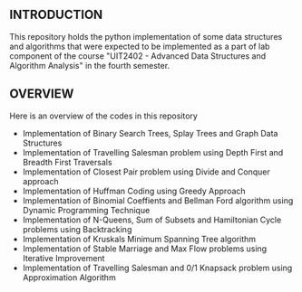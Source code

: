 ## INTRODUCTION

This repository holds the python implementation of some data structures and algorithms that were expected to be implemented as a part of lab component of the course "UIT2402 - Advanced Data Structures and Algorithm Analysis"
in the fourth semester.

## OVERVIEW

Here is an overview of the codes in this repository

  - Implementation of Binary Search Trees, Splay Trees and Graph Data Structures
  - Implementation of Travelling Salesman problem using Depth First and Breadth First Traversals
  - Implementation of Closest Pair problem using Divide and Conquer approach
  - Implementation of Huffman Coding using Greedy Approach
  - Implementation of Binomial Coeffients and Bellman Ford algorithm using Dynamic Programming Technique
  - Implementation of N-Queens, Sum of Subsets and Hamiltonian Cycle problems using Backtracking
  - Implementation of Kruskals Minimum Spanning Tree algorithm
  - Implementation of Stable Marriage and Max Flow problems using Iterative Improvement
  - Implementation of Travelling Salesman and 0/1 Knapsack problem using Approximation Algorithm
